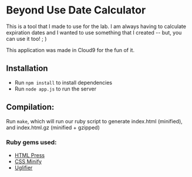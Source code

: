 # Beyond Use Date Calculator

This is a tool that I made to use for the lab. I am always having to calculate expiration dates and I wanted to use something that I created -- but, you can use it too! ; ) 

This application was made in Cloud9 for the fun of it. 

## Installation
- Run `npm install` to install dependencies
- Run `node app.js` to run the server

## Compilation:
Run `make`, which will run our ruby script to generate index.html (minified), and index.html.gz (minified + gzipped)

### Ruby gems used:
- [HTML Press](https://github.com/stereobooster/html_press)
- [CSS Minify](https://github.com/matthiassiegel/cssminify)
- [Uglifier](https://github.com/lautis/uglifier)

